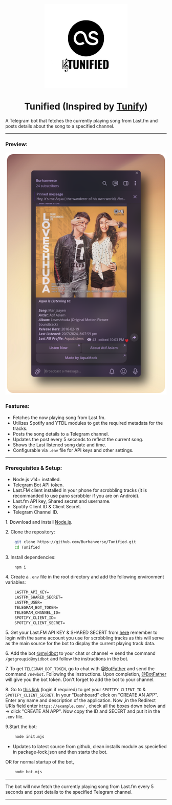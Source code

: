 <div align="center">
  <img src="https://github.com/Burhanverse/assets/blob/main/Tuneified.png" width="260" height="260">
</div>
<h1 align="center">Tunified (Inspired by <a href="https://github.com/Runixe786/Tunify">Tunify</a>)
</h1> 
A Telegram bot that fetches the currently playing song from Last.fm and posts details about the song to a specified channel.

---
### Preview:
<div align="center">
  <img src="https://github.com/Burhanverse/assets/blob/main/Tunified_demo.png">
</div>

### Features:

- Fetches the now playing song from Last.fm.
- Utilizes Spotify and YTDL modules to get the required metadata for the tracks.
- Posts the song details to a Telegram channel.
- Updates the post every 5 seconds to reflect the current song.
- Shows the Last listened song date and time.
- Configurable via `.env` file for API keys and other settings.

---

### Prerequisites & Setup:

- Node.js v14+ installed.
- Telegram Bot API token.
- Last.FM client installed in your phone for scrobbling tracks (it is recommanded to use pano scrobbler if you are on Android).
- Last.fm API key, Shared secret and username.
- Spotify Client ID & Client Secret.
- Telegram Channel ID.

1\. Download and install [Node.js](https://nodejs.org/en/download/).

2\. Clone the repository:
```bash
    git clone https://github.com/Burhanverse/Tunified.git
    cd Tunified
```
3\. Install dependencies:
```bash
    npm i
```
4\. Create a `.env` file in the root directory and add the following environment variables:
```env
    LASTFM_API_KEY=
    LASTFM_SHARED_SECRET=
    LASTFM_USER=
    TELEGRAM_BOT_TOKEN=
    TELEGRAM_CHANNEL_ID=
    SPOTIFY_CLIENT_ID=
    SPOTIFY_CLIENT_SECRET=
```
5\. Get your Last.FM API KEY & SHARED SECERT from [here](https://www.last.fm/api/account/create) remember to login with the same account you use for scrobbling tracks as this will serve as the main source for the bot to display the current playing track data.

6\. Add the bot [@myidbot](https://t.me/myidbot) to your chat or channel → send the command `/getgroupid@myidbot` and follow the instructions in the bot.

7\. To get `TELEGRAM_BOT_TOKEN`, go to chat with [@BotFather](https://t.me/BotFather) and send the command `/newbot`. Following the instructions. Upon completion, [@BotFather](https://t.me/BotFather) will give you the bot token. Don't forget to add the bot to your channel.

8\. Go to [this link](https://developer.spotify.com/dashboard/applications) (login if required) to get your `SPOTIFY_CLIENT_ID` & `SPOTIFY_CLIENT_SECRET`. In your "Dashboard" click on "CREATE AN APP". Enter any name and description of the application. Now ,in the Redirect URIs field enter `https://example.com/` , check all the boxes down below and → click "CREATE AN APP". Now copy the ID and SECERT and put it in the `.env` file.

9\.Start the bot:
```bash
    node init.mjs
```
- Updates to latest source from github, clean installs module as speciefied in package-lock.json and then starts the bot.

OR for normal startup of the bot,
```bash
    node bot.mjs
```

---

The bot will now fetch the currently playing song from Last.fm every 5 seconds and post details to the specified Telegram channel.

---
